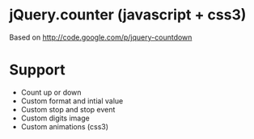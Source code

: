 jQuery.counter (javascript + css3)
==================================
Based on http://code.google.com/p/jquery-countdown


Support
=======
* Count up or down
* Custom format and intial value
* Custom stop and stop event
* Custom digits image
* Custom animations (css3)
